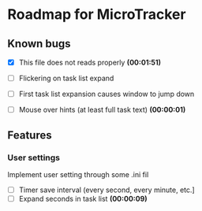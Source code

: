 # Roadmap for MicroTracker

## Known bugs

- [x] This file does not reads properly **(00:01:51)**
- [ ] Flickering on task list expand
- [ ] First task list expansion causes window to jump down
- [ ] Mouse over hints (at least full task text) **(00:00:01)**



## Features
### User settings
Implement user setting through some .ini fil
- [ ] Timer save interval (every second, every minute, etc.]
- [ ] Expand seconds in task list **(00:00:09)**
